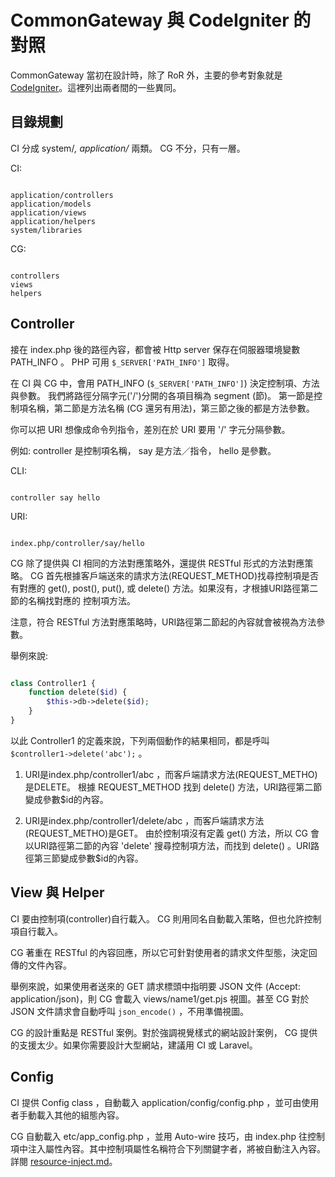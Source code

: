CommonGateway 與 CodeIgniter 的對照
===================================

CommonGateway 當初在設計時，除了 RoR 外，主要的參考對象就是 [CodeIgniter](https://codeigniter.org.tw/)。這裡列出兩者間的一些異同。

目錄規劃
--------

CI 分成 system/*, application/* 兩類。
CG 不分，只有一層。

CI:

~~~text

application/controllers
application/models
application/views
application/helpers
system/libraries

~~~

CG:

~~~text

controllers
views
helpers

~~~

Controller
----------

接在 index.php 後的路徑內容，都會被 Http server 保存在伺服器環境變數 PATH_INFO 。
PHP 可用 `$_SERVER['PATH_INFO']` 取得。

在 CI 與 CG 中，會用 PATH_INFO (`$_SERVER['PATH_INFO']`) 決定控制項、方法與參數。
我們將路徑分隔字元('/')分開的各項目稱為 segment (節)。
第一節是控制項名稱，第二節是方法名稱 (CG 還另有用法)，第三節之後的都是方法參數。

你可以把 URI 想像成命令列指令，差別在於 URI 要用 '/' 字元分隔參數。

例如: controller 是控制項名稱， say 是方法／指令， hello 是參數。

CLI:

~~~text

controller say hello

~~~

URI:

~~~text

index.php/controller/say/hello

~~~

CG 除了提供與 CI 相同的方法對應策略外，還提供 RESTful 形式的方法對應策略。
CG 首先根據客戶端送來的請求方法(REQUEST_METHOD)找尋控制項是否有對應的 get(), 
post(), put(), 或 delete() 方法。如果沒有，才根據URI路徑第二節的名稱找對應的
控制項方法。

注意，符合 RESTful 方法對應策略時，URI路徑第二節起的內容就會被視為方法參數。

舉例來說:

~~~php

class Controller1 {
    function delete($id) {
        $this->db->delete($id);
    }
}

~~~

以此 Controller1 的定義來說，下列兩個動作的結果相同，都是呼叫 `$controller1->delete('abc');` 。

1. URI是index.php/controller1/abc ，而客戶端請求方法(REQUEST_METHO)是DELETE。
   根據 REQUEST_METHOD 找到 delete() 方法，URI路徑第二節變成參數$id的內容。

2. URI是index.php/controller1/delete/abc ，而客戶端請求方法(REQUEST_METHO)是GET。
   由於控制項沒有定義 get() 方法，所以 CG 會以URI路徑第二節的內容 'delete' 搜尋控制項方法，而找到 delete() 。URI路徑第三節變成參數$id的內容。

View 與 Helper
--------------

CI 要由控制項(controller)自行載入。 CG 則用同名自動載入策略，但也允許控制項自行載入。

CG 著重在 RESTful 的內容回應，所以它可針對使用者的請求文件型態，決定回傳的文件內容。

舉例來說，如果使用者送來的 GET 請求標頭中指明要 JSON 文件 (Accept: application/json)，則 CG 會載入 views/name1/get.pjs 視圖。甚至 CG 對於 JSON 文件請求會自動呼叫 `json_encode()` ，不用準備視圖。

CG 的設計重點是 RESTful 案例。對於強調視覺樣式的網站設計案例， CG 提供的支援太少。如果你需要設計大型網站，建議用 CI 或 Laravel。

Config
------

CI 提供 Config class ，自動載入 application/config/config.php ，並可由使用者手動載入其他的組態內容。

CG 自動載入 etc/app_config.php ，並用 Auto-wire 技巧，由 index.php 往控制項中注入屬性內容。其中控制項屬性名稱符合下列關鍵字者，將被自動注入內容。詳閱 [resource-inject.md](resource-inject.md)。

